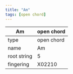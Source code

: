 ```yaml
---
title: "Am"
tags: [open chord]
---
```


|Am|open chord|
|---|---|
|type|open chord|
|name|Am|
|root string|5|
|fingering|X02210|
